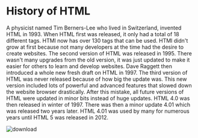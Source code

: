# History of HTML

A physicist named Tim Berners-Lee who lived in Switzerland, invented HTML in 1993. When HTML first was released, it only had a total of 18 different tags. HTMl now has over 130 tags that can be used. HTMl didn't grow at first because not many developers at the time had the desire to create websites. The second version of HTML was released in 1995. There wasn't many upgrades from the old version, it was just updated to make it easier for others to learn and develop websites. Dave Raggett then introduced a whole new fresh draft on HTML in 1997. The third version of HTML was never released because of how big the update was. This new version included lots of powerful and advanced features that slowed down the website browser drastically. After this mistake, all future versions of HTML were updated in minor bits instead of huge updates. HTML 4.0 was then released in winter of 1997. There was then a minor update 4.01 which was released two years later. HTML 4.01 was used by many for numerous years until HTML 5 was released in 2012. 

![download](https://user-images.githubusercontent.com/70455640/204651295-b31d04df-57d8-4e62-816b-ced54673393b.jpg)

